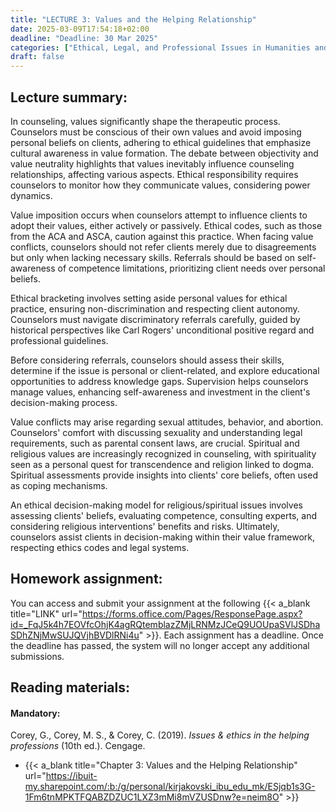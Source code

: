 ```yaml
---
title: "LECTURE 3: Values and the Helping Relationship"
date: 2025-03-09T17:54:18+02:00
deadline: "Deadline: 30 Mar 2025"
categories: ["Ethical, Legal, and Professional Issues in Humanities and Social Sciences"]
draft: false
---
```


## Lecture summary:

In counseling, values significantly shape the therapeutic process. Counselors must be conscious of their own values and avoid imposing personal beliefs on clients, adhering to ethical guidelines that emphasize cultural awareness in value formation. The debate between objectivity and value neutrality highlights that values inevitably influence counseling relationships, affecting various aspects. Ethical responsibility requires counselors to monitor how they communicate values, considering power dynamics.

Value imposition occurs when counselors attempt to influence clients to adopt their values, either actively or passively. Ethical codes, such as those from the ACA and ASCA, caution against this practice. When facing value conflicts, counselors should not refer clients merely due to disagreements but only when lacking necessary skills. Referrals should be based on self-awareness of competence limitations, prioritizing client needs over personal beliefs.

Ethical bracketing involves setting aside personal values for ethical practice, ensuring non-discrimination and respecting client autonomy. Counselors must navigate discriminatory referrals carefully, guided by historical perspectives like Carl Rogers' unconditional positive regard and professional guidelines.

Before considering referrals, counselors should assess their skills, determine if the issue is personal or client-related, and explore educational opportunities to address knowledge gaps. Supervision helps counselors manage values, enhancing self-awareness and investment in the client's decision-making process.

Value conflicts may arise regarding sexual attitudes, behavior, and abortion. Counselors' comfort with discussing sexuality and understanding legal requirements, such as parental consent laws, are crucial. Spiritual and religious values are increasingly recognized in counseling, with spirituality seen as a personal quest for transcendence and religion linked to dogma. Spiritual assessments provide insights into clients' core beliefs, often used as coping mechanisms.

An ethical decision-making model for religious/spiritual issues involves assessing clients' beliefs, evaluating competence, consulting experts, and considering religious interventions' benefits and risks. Ultimately, counselors assist clients in decision-making within their value framework, respecting ethics codes and legal systems.

## Homework assignment:

You can access and submit your assignment at the following {{< a_blank title="LINK" url="https://forms.office.com/Pages/ResponsePage.aspx?id=_FqJ5k4h7EOVfcOhjK4agRQtemblazZMjLRNMzJCeQ9UOUpaSVlJSDhaSDhZNjMwSUJQVjhBVDlRNi4u" >}}. Each assignment has a deadline. Once the deadline has passed, the system will no longer accept any additional submissions.

## Reading materials:

#### Mandatory:

Corey, G., Corey, M. S., & Corey, C. (2019). *Issues & ethics in the helping professions* (10th ed.). Cengage.

* {{< a_blank title="Chapter 3: Values and the Helping Relationship" url="https://ibuit-my.sharepoint.com/:b:/g/personal/kirjakovski_ibu_edu_mk/ESjqb1s3G-1Fm6tnMPKTFQABZDZUC1LXZ3mMi8mVZUSDnw?e=neim8O" >}}

<!-- #### Optional:

O’Donohue, W. T., & Lilienfeld, S. O. (Eds.). (2013). *Case studies in clinical psychological science: Bridging the gap from science to practice*. Oxford University Press.

*  {{< a_blank title="Introduction: Case Formulation and Clinical Science" url="https://ibuit-my.sharepoint.com/:b:/g/personal/kirjakovski_ibu_edu_mk/EZIScR0VIlBEjh5B-E06Fk8BwTdcARwozrSu5F2wGNY2xw?e=qW3uCW" >}} -->